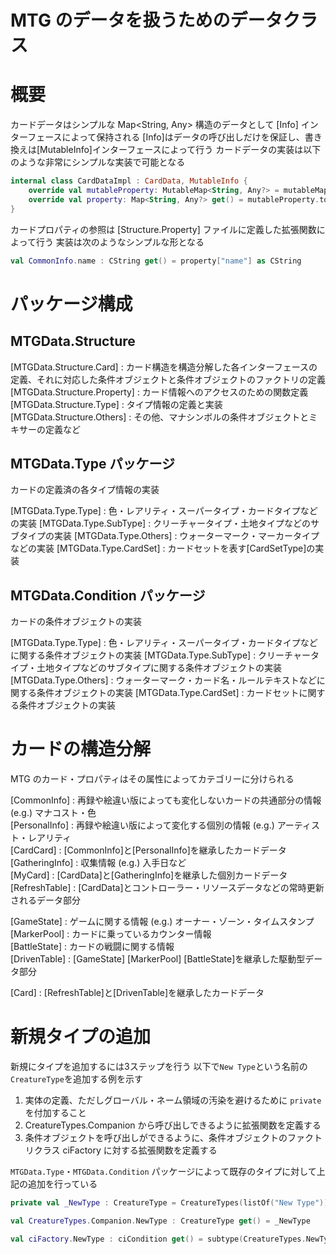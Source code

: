 
# MTG のデータを扱うためのデータクラス

# 概要

カードデータはシンプルな Map<String, Any> 構造のデータとして [Info] インターフェースによって保持される
[Info]はデータの呼び出しだけを保証し、書き換えは[MutableInfo]インターフェースによって行う
カードデータの実装は以下のような非常にシンプルな実装で可能となる

```carddata.kt
internal class CardDataImpl : CardData, MutableInfo {
    override val mutableProperty: MutableMap<String, Any?> = mutableMapOf()
    override val property: Map<String, Any?> get() = mutableProperty.toMap()
}
```

カードプロパティの参照は [Structure.Property] ファイルに定義した拡張関数によって行う
実装は次のようなシンプルな形となる

```property.kt
val CommonInfo.name : CString get() = property["name"] as CString
```

# パッケージ構成

## MTGData.Structure

[MTGData.Structure.Card] : カード構造を構造分解した各インターフェースの定義、それに対応した条件オブジェクトと条件オブジェクトのファクトリの定義
[MTGData.Structure.Property] : カード情報へのアクセスのための関数定義
[MTGData.Structure.Type] : タイプ情報の定義と実装
[MTGData.Structure.Others] : その他、マナシンボルの条件オブジェクトとミキサーの定義など

## MTGData.Type パッケージ

カードの定義済の各タイプ情報の実装

[MTGData.Type.Type] : 色・レアリティ・スーパータイプ・カードタイプなどの実装
[MTGData.Type.SubType] : クリーチャータイプ・土地タイプなどのサブタイプの実装
[MTGData.Type.Others] : ウォーターマーク・マーカータイプなどの実装
[MTGData.Type.CardSet] : カードセットを表す[CardSetType]の実装


## MTGData.Condition パッケージ

カードの条件オブジェクトの実装

[MTGData.Type.Type] : 色・レアリティ・スーパータイプ・カードタイプなどに関する条件オブジェクトの実装
[MTGData.Type.SubType] : クリーチャータイプ・土地タイプなどのサブタイプに関する条件オブジェクトの実装
[MTGData.Type.Others] : ウォーターマーク・カード名・ルールテキストなどに関する条件オブジェクトの実装
[MTGData.Type.CardSet] : カードセットに関する条件オブジェクトの実装


# カードの構造分解

MTG のカード・プロパティはその属性によってカテゴリーに分けられる

[CommonInfo] : 再録や絵違い版によっても変化しないカードの共通部分の情報 (e.g.) マナコスト・色<br>
[PersonalInfo] : 再録や絵違い版によって変化する個別の情報 (e.g.) アーティスト・レアリティ<br>
[CardCard] : [CommonInfo]と[PersonalInfo]を継承したカードデータ<br>
[GatheringInfo] : 収集情報 (e.g.) 入手日など<br>
[MyCard] : [CardData]と[GatheringInfo]を継承した個別カードデータ<br>
[RefreshTable] : [CardData]とコントローラー・リソースデータなどの常時更新されるデータ部分<br>

[GameState] : ゲームに関する情報 (e.g.) オーナー・ゾーン・タイムスタンプ <br>
[MarkerPool] : カードに乗っているカウンター情報<br>
[BattleState] : カードの戦闘に関する情報<br>
[DrivenTable] : [GameState] [MarkerPool] [BattleState]を継承した駆動型データ部分<br>

[Card] : [RefreshTable]と[DrivenTable]を継承したカードデータ

# 新規タイプの追加

新規にタイプを追加するには3ステップを行う
以下で`New Type`という名前の`CreatureType`を追加する例を示す

1. 実体の定義、ただしグローバル・ネーム領域の汚染を避けるために `private` を付加すること
2. CreatureTypes.Companion から呼び出しできるように拡張関数を定義する
3. 条件オブジェクトを呼び出しができるように、条件オブジェクトのファクトリクラス ciFactory に対する拡張関数を定義する

`MTGData.Type`・`MTGData.Condition` パッケージによって既存のタイプに対して上記の追加を行っている

```type.kt
private val _NewType : CreatureType = CreatureTypes(listOf("New Type"))

val CreatureTypes.Companion.NewType : CreatureType get() = _NewType

val ciFactory.NewType : ciCondition get() = subtype(CreatureTypes.NewType)
```


